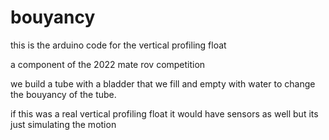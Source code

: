 # bouyancy

this is the arduino code for the vertical profiling float

a component of the 2022 mate rov competition

we build a tube with a bladder that we fill and empty with water to change the bouyancy of the tube.

if this was a real vertical profiling float it would have sensors as well but its just simulating the motion
